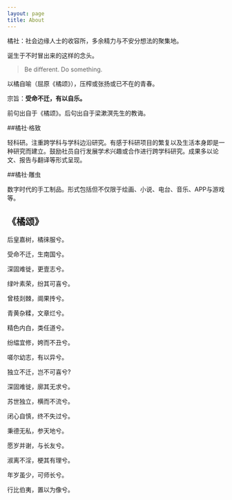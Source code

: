 ```yaml
---
layout: page
title: About
---
```



橘社：社会边缘人士的收容所，多余精力与不安分想法的聚集地。

诞生于不时冒出来的这样的念头。

>Be different. Do something.

以橘自喻（屈原《橘颂》），压榨或张扬或已不在的青春。

宗旨：**受命不迁，有以自乐。**

前句出自于《橘颂》。后句出自于梁漱溟先生的教诲。

##橘社·格致

轻科研。注重跨学科与学科边沿研究。有感于科研项目的繁复以及生活本身即是一种研究而建立。鼓励社员自行发展学术兴趣或合作进行跨学科研究。成果多以论文、报告与翻译等形式呈现。

##橘社·雕虫

数字时代的手工制品。形式包括但不仅限于绘画、小说、电台、音乐、APP与游戏等。


## 《橘颂》 

后皇嘉树，橘徕服兮。

受命不迁，生南国兮。

深固难徙，更壹志兮。

绿叶素荣，纷其可喜兮。

曾枝剡棘，阛果抟兮。

青黄杂糅，文章烂兮。

精色内白，类任道兮。

纷緼宜修，姱而不丑兮。

嗟尔幼志，有以异兮。

独立不迁，岂不可喜兮?

深固难徙，廓其无求兮。

苏世独立，横而不流兮。

闭心自慎，终不失过兮。

秉德无私，参天地兮。

愿岁并谢，与长友兮。

淑离不淫，梗其有理兮。

年岁虽少，可师长兮。

行比伯夷，置以为像兮。
